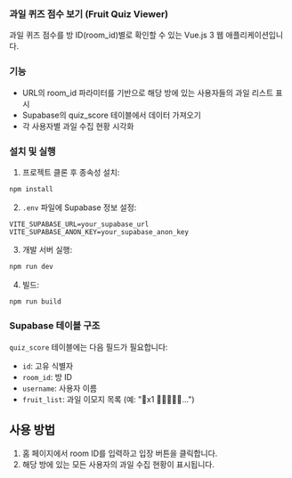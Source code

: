 ### 과일 퀴즈 점수 보기 (Fruit Quiz Viewer)

과일 퀴즈 점수를 방 ID(room_id)별로 확인할 수 있는 Vue.js 3 웹 애플리케이션입니다.

### 기능

- URL의 room_id 파라미터를 기반으로 해당 방에 있는 사용자들의 과일 리스트 표시
- Supabase의 quiz_score 테이블에서 데이터 가져오기
- 각 사용자별 과일 수집 현황 시각화

### 설치 및 실행

1. 프로젝트 클론 후 종속성 설치:
```bash
npm install
```

2. `.env` 파일에 Supabase 정보 설정:
```
VITE_SUPABASE_URL=your_supabase_url
VITE_SUPABASE_ANON_KEY=your_supabase_anon_key
```

3. 개발 서버 실행:
```bash
npm run dev
```

4. 빌드:
```bash
npm run build
```

### Supabase 테이블 구조

`quiz_score` 테이블에는 다음 필드가 필요합니다:

- `id`: 고유 식별자
- `room_id`: 방 ID
- `username`: 사용자 이름
- `fruit_list`: 과일 이모지 목록 (예: "💛x1 🍌🍏🍅🍒🍇...")

## 사용 방법

1. 홈 페이지에서 room ID를 입력하고 입장 버튼을 클릭합니다.
2. 해당 방에 있는 모든 사용자의 과일 수집 현황이 표시됩니다.
